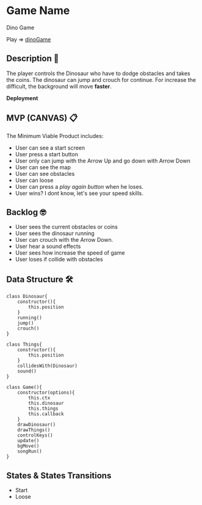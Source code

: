 # Game Name

Dino Game

Play => [dinoGame](https://aleixperez6.github.io/dino-game-chrome/)

## Description 🚀

The player controls the Dinosaur who have to dodge obstacles and takes the coins. The dinosaur can jump and crouch for continue. 
For increase the difficult, the background will move **faster**.

**Deployment** 

## MVP (CANVAS) 📋

The Minimum Viable Product includes: 

- User can see a start screen 
- User press a start button 
- User only can jump with the Arrow Up and go down with Arrow Down
- User can see the map 
- User can see obstacles
- User can loose 
- User can press a _play again button_ when he loses. 
- User wins? I dont know, let's see your speed skills. 


## Backlog 🤓

- User sees the current obstacles or coins 
- User sees the dinosaur running
- User can crouch with the Arrow Down. 
- User hear a sound effects
- User sees how increase the speed of game
- User loses if collide with obstacles


## Data Structure 🛠️

```
class Dinosaur{
    constructor(){
        this.position
    }
    running()
    jump()
    crouch()
}

class Things{
    constructor(){
        this.position
    }
    collidesWith(Dinosaur)
    sound()
}

class Game(){
    constructor(options){
        this.ctx
        this.dinosaur
        this.things
        this.callback
    }
    drawDinosaur()
    drawThings()
    controlKeys()
    update()
    bgMove()
    songRun()
}
```

## States & States Transitions

- Start
- Loose

